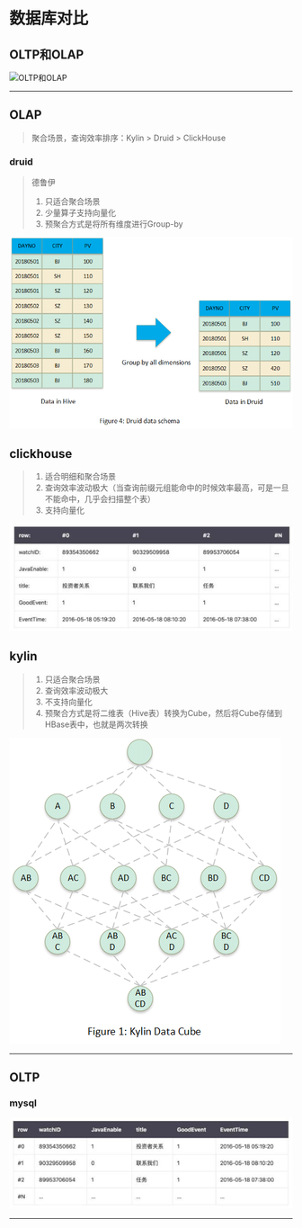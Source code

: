 # 数据库对比

## OLTP和OLAP

![OLTP和OLAP](OLTP和OLAP.png)

---

## OLAP
> 聚合场景，查询效率排序：Kylin > Druid > ClickHouse

### druid

> 德鲁伊
> 1. 只适合聚合场景
> 2. 少量算子支持向量化
> 3. 预聚合方式是将所有维度进行Group-by

![druid-data-groupby](druid-data-groupby.png)

## clickhouse

> 1. 适合明细和聚合场景
> 2. 查询效率波动极大（当查询前缀元组能命中的时候效率最高，可是一旦不能命中，几乎会扫描整个表）
> 3. 支持向量化

![列存储](列存储.jpg)

## kylin

> 1. 只适合聚合场景
> 2. 查询效率波动极大
> 3. 不支持向量化
> 4. 预聚合方式是将二维表（Hive表）转换为Cube，然后将Cube存储到HBase表中，也就是两次转换

![kylin-data-cube](kylin-data-cube.png)

---

## OLTP

### mysql

![行存储](行存储.jpg)

---

